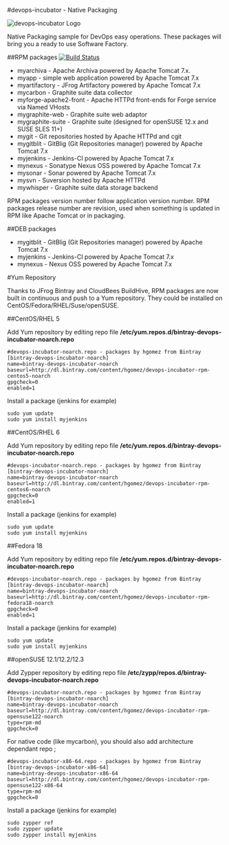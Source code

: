 #devops-incubator - Native Packaging

![devops-incubator Logo](https://raw.github.com/hgomez/devops-incubator/master/images/devops-incubator-33pct.png)

Native Packaging sample for DevOps easy operations.
These packages will bring you a ready to use Software Factory.

##RPM packages
[![Build Status](https://buildhive.cloudbees.com/job/hgomez/job/devops-incubator/badge/icon)](https://buildhive.cloudbees.com/job/hgomez/job/devops-incubator/)

* myarchiva - Apache Archiva powered by Apache Tomcat 7.x.
* myapp - simple web application powered by Apache Tomcat 7.x
* myartifactory - JFrog Artifactory powered by Apache Tomcat 7.x
* mycarbon - Graphite suite data collector
* myforge-apache2-front - Apache HTTPd front-ends for Forge service via Named VHosts
* mygraphite-web - Graphite suite web adaptor
* mygraphite-suite - Graphite suite (designed for openSUSE 12.x and SUSE SLES 11+)
* mygit - Git repositories hosted by Apache HTTPd and cgit
* mygitblit - GitBlig (Git Repositories manager) powered by Apache Tomcat 7.x
* myjenkins - Jenkins-CI powered by Apache Tomcat 7.x
* mynexus - Sonatype Nexus OSS powered by Apache Tomcat 7.x
* mysonar - Sonar powered by Apache Tomcat 7.x
* mysvn - Suversion hosted by Apache HTTPd
* mywhisper - Graphite suite data storage backend

RPM packages version number follow application version number.
RPM packages release number are revision, used when something is updated in RPM like Apache Tomcat or in packaging.

##DEB packages

* mygitblit - GitBlig (Git Repositories manager) powered by Apache Tomcat 7.x
* myjenkins - Jenkins-CI powered by Apache Tomcat 7.x
* mynexus - Nexus OSS powered by Apache Tomcat 7.x

#Yum Repository

Thanks to JFrog Bintray and CloudBees BuildHive, RPM packages are now built in continuous and push to a Yum repository.
They could be installed on CentOS/Fedora/RHEL/Suse/openSUSE.

##CentOS/RHEL 5

Add Yum repository by editing repo file **/etc/yum.repos.d/bintray-devops-incubator-noarch.repo**

    #devops-incubator-noarch.repo - packages by hgomez from Bintray
    [bintray-devops-incubator-noarch]
    name=bintray-devops-incubator-noarch
    baseurl=http://dl.bintray.com/content/hgomez/devops-incubator-rpm-centos5-noarch
    gpgcheck=0
    enabled=1
 
Install a package (jenkins for example)

    sudo yum update
    sudo yum install myjenkins

##CentOS/RHEL 6

Add Yum repository by editing repo file **/etc/yum.repos.d/bintray-devops-incubator-noarch.repo**

    #devops-incubator-noarch.repo - packages by hgomez from Bintray
    [bintray-devops-incubator-noarch]
    name=bintray-devops-incubator-noarch
    baseurl=http://dl.bintray.com/content/hgomez/devops-incubator-rpm-centos6-noarch
    gpgcheck=0
    enabled=1
 
Install a package (jenkins for example)

    sudo yum update
    sudo yum install myjenkins

##Fedora 18

Add Yum repository by editing repo file **/etc/yum.repos.d/bintray-devops-incubator-noarch.repo**

    #devops-incubator-noarch.repo - packages by hgomez from Bintray
    [bintray-devops-incubator-noarch]
    name=bintray-devops-incubator-noarch
    baseurl=http://dl.bintray.com/content/hgomez/devops-incubator-rpm-fedora18-noarch
    gpgcheck=0
    enabled=1
 
Install a package (jenkins for example)

    sudo yum update
    sudo yum install myjenkins

##openSUSE 12.1/12.2/12.3

Add Zypper repository by editing repo file **/etc/zypp/repos.d/bintray-devops-incubator-noarch.repo**

    #devops-incubator-noarch.repo - packages by hgomez from Bintray
    [bintray-devops-incubator-noarch]
    name=bintray-devops-incubator-noarch
    baseurl=http://dl.bintray.com/content/hgomez/devops-incubator-rpm-opensuse122-noarch
    type=rpm-md
    gpgcheck=0

For native code (like mycarbon), you should also add architecture dependant repo ;

    #devops-incubator-x86-64.repo - packages by hgomez from Bintray
    [bintray-devops-incubator-x86-64]
    name=bintray-devops-incubator-x86-64
    baseurl=http://dl.bintray.com/content/hgomez/devops-incubator-rpm-opensuse122-x86-64
    type=rpm-md
    gpgcheck=0


Install a package (jenkins for example)

    sudo zypper ref 
    sudo zypper update
    sudo zypper install myjenkins


